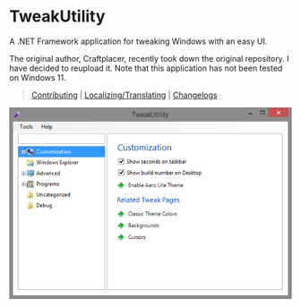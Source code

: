 # TweakUtility
A .NET Framework application for tweaking Windows with an easy UI.

The original author, Craftplacer, recently took down the original repository. I have decided to reupload it. Note that this application has not been tested on Windows 11.

> [Contributing](https://github.com/bluffingo/TweakUtility/blob/master/CONTRIBUTING.md) | [Localizing/Translating](https://github.com/bluffingo/TweakUtility/blob/master/LOCALIZATION.md) | [Changelogs](https://github.com/bluffingo/TweakUtility/blob/master/CHANGELOG.md)

![alt text](https://raw.githubusercontent.com/bluffingo/TweakUtility/master/readme.png "TweakUtility in Action")
